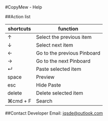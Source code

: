 #CopyMew - Help

##Action list

shortcuts | function
--------|-------------
 ↑      | Select the previous item	
 ↓      | Select next item 
 ←      | Go to the previous Pinboard
 →      | Go to the next Pinboard
 ↵      | Paste selected item
space   | Preview
esc	     | Hide Paste
delete	 | Delete selected item
⌘cmd + F| Search

##Contact Developer
Email: [jqsde@outlook.com](mailto:jqsde@outlook.com?subject=CopyMew-feedback&body=)
